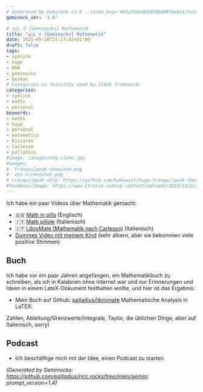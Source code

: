 ```yaml
---
# Generated by Geminock v1.6 . cache_key='4b5af55edb5d7d00b97ba8e12fa1c5d1c8ecd10858f662a0a78ad68a6aae7cf4-de.yaml'
geminock_ver: '1.6'

# 🇩🇪 ♊ [Geminocks] Mathematik
title: "🇩🇪 ♊ [Geminocks] Mathematik"
date: 2021-05-20T21:17:43+01:00
draft: false
tags:
- symlink
- hugo
- WOW
- geminocks
- German
# Categories is feinitely used by STACK framework:
categories:
- symlink
- maths
- personal
keywords:
- maths
- hugo
- personal
- matematica
- Riccardo
- Carlesso
- palladius
#image: /images/mtg-clone.jpg
#images:
#- tranquilpeak-showcase.png
#- zzo-screenshot.png
# tranquilpeak-only: https://github.com/kakawait/hugo-tranquilpeak-theme/blob/master/docs/user.md#image
#thumbnailImage: https://www.etrurio.com/wp-content/uploads/2019/12/pistacchi-scaled.jpg
---
```

Ich habe ein paar Videos über Mathematik gemacht:
* 🇬🇧 [Math in pills](https://www.youtube.com/playlist?list=PLLW_mrnzxmSo-Q841ZuBDxcIHHX4iGZkX) (Englisch)
* 🇮🇹 [Math pillole](https://www.youtube.com/playlist?list=PLLW_mrnzxmSp_zuV3OzY_Wksf6_dP-Ifn) (Italienisch)
* 🇮🇹  [LibroMate (Mathematik nach Carlesso)](https://www.youtube.com/playlist?list=PLLW_mrnzxmSofo9gxu_NsWYl9c9NNmjZ6) (Italienisch)
* [Dummes Video mit meinem Kind](https://www.youtube.com/playlist?list=PLLW_mrnzxmSpYyZ3zBOuRjNMpVOlSIlzi) (sehr albern, aber sie bekommen viele positive Stimmen)

## Buch

Ich habe vor ein paar Jahren angefangen, ein Mathematikbuch zu schreiben, als ich in Kalabrien ohne Internet war und nur Erinnerungen und Ideen in einem LateX-Dokument festhalten wollte, und hier ist das Ergebnis:

* Mein Buch auf Github: [palladius/libromate](https://github.com/palladius/libromate) Mathematische Analysis in LaTEX:

Zahlen, Ableitung/Grenzwerte/Integrale, Taylor, die üblichen Dinge, aber auf Italienisch, sorry)

## Podcast

* Ich beschäftige mich mit der Idee, einen Podcast zu starten.


<!--
    From: go/ricc-math
-->


*(Generated by Geminocks: https://github.com/palladius/ricc.rocks/tree/main/gemini prompt_version=1.4)*